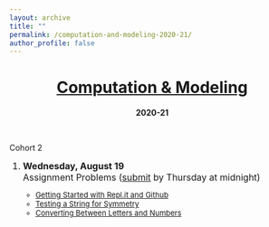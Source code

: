 ```yaml
---
layout: archive
title: ""
permalink: /computation-and-modeling-2020-21/
author_profile: false
---
```


# [<center>Computation & Modeling</center>](#top)

<center><b>2020-21</b></center>

<div style="width:100%; max-width:800px; margin:auto">  

<br><p>Cohort 2<!-- -<font size="2em"><a class="body" target="_blank" href="https://eurisko-us.github.io/files/problem_graph_iteration_2.html">knowledge graph</a>--><!--, <a class="body" target="_blank" href="https://docs.google.com/spreadsheets/d/1LktrKUE1FW9qiV0tDG8XAspDxXTSUsbeZYet7dvrBgw/edit?usp=sharing">code review / refactoring / commandments</a>.</font>--></p>

<font size="3em"><ol reversed start="1">
    <li><b>Wednesday, August 19</b>
        <!--<br><a class="body" target="_blank" href="https://vimeo.com/445063480">Class Recording</a>-->
        <br>Assignment Problems (<a class="body" target="_blank" href="https://eurisko-us.github.io/resources/#submit-assignment">submit</a> by Thursday at midnight)
        <font size="2em"><ul>
        <li><a class="body" target="_blank" href="https://eurisko-us.github.io/files/all_problems_iteration_2.html#Problem-1-1">Getting Started with Repl.it and Github</a></li>
        <li><a class="body" target="_blank" href="https://eurisko-us.github.io/files/all_problems_iteration_2.html#Problem-1-2">Testing a String for Symmetry</a></li>
        <li><a class="body" target="_blank" href="https://eurisko-us.github.io/files/all_problems_iteration_2.html#Problem-1-3">Converting Between Letters and Numbers</a></li>
        </ul></font>
    </li>
    <br>
</ol></font>  

</div>

